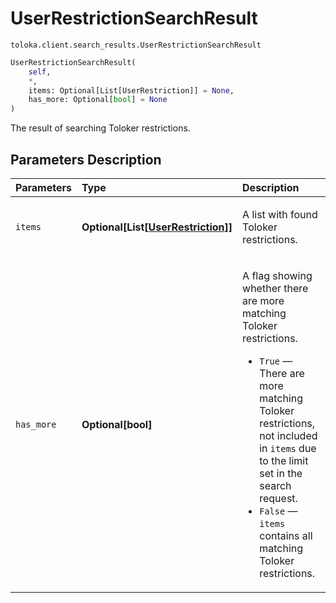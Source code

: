 # UserRestrictionSearchResult
`toloka.client.search_results.UserRestrictionSearchResult`

```python
UserRestrictionSearchResult(
    self,
    *,
    items: Optional[List[UserRestriction]] = None,
    has_more: Optional[bool] = None
)
```

The result of searching Toloker restrictions.

## Parameters Description

| Parameters | Type | Description |
| :----------| :----| :-----------|
`items`|**Optional\[List\[[UserRestriction](toloka.client.user_restriction.UserRestriction.md)\]\]**|<p>A list with found Toloker restrictions.</p>
`has_more`|**Optional\[bool\]**|<p>A flag showing whether there are more matching Toloker restrictions.</p> <ul> <li>`True` — There are more matching Toloker restrictions, not included in `items` due to the limit set in the search request.</li> <li>`False` — `items` contains all matching Toloker restrictions.</li> </ul>
